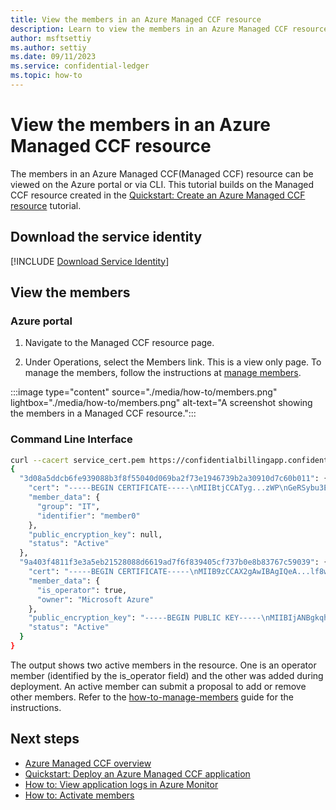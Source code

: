 ```yaml
---
title: View the members in an Azure Managed CCF resource
description: Learn to view the members in an Azure Managed CCF resource
author: msftsettiy
ms.author: settiy
ms.date: 09/11/2023
ms.service: confidential-ledger
ms.topic: how-to
---
```


# View the members in an Azure Managed CCF resource

The members in an Azure Managed CCF(Managed CCF) resource can be viewed on the Azure portal or via CLI. This tutorial builds on the Managed CCF resource created in the [Quickstart: Create an Azure Managed CCF resource](quickstart-portal.md) tutorial.

## Download the service identity

[!INCLUDE [Download Service Identity](./includes/service-identity.md)]

## View the members

### Azure portal

1. Navigate to the Managed CCF resource page.

1. Under Operations, select the Members link. This is a view only page. To manage the members, follow the instructions at [manage members](how-to-manage-members.md).

:::image type="content" source="./media/how-to/members.png" lightbox="./media/how-to/members.png" alt-text="A screenshot showing the members in a Managed CCF resource.":::

### Command Line Interface

```bash
curl --cacert service_cert.pem https://confidentialbillingapp.confidential-ledger.azure.com/gov/members | jq
{
  "3d08a5ddcb6fe939088b3f8f55040d069ba2f73e1946739b2a30910d7c60b011": {
    "cert": "-----BEGIN CERTIFICATE-----\nMIIBtjCCATyg...zWP\nGeRSybu3EpITPg==\n-----END CERTIFICATE-----",
    "member_data": {
      "group": "IT",
      "identifier": "member0"
    },
    "public_encryption_key": null,
    "status": "Active"
  },
  "9a403f4811f3e3a5eb21528088d6619ad7f6f839405cf737b0e8b83767c59039": {
    "cert": "-----BEGIN CERTIFICATE-----\nMIIB9zCCAX2gAwIBAgIQeA...lf8wPx0uzNRc1iGM+mv\n-----END CERTIFICATE-----",
    "member_data": {
      "is_operator": true,
      "owner": "Microsoft Azure"
    },
    "public_encryption_key": "-----BEGIN PUBLIC KEY-----\nMIIBIjANBgkqhki...DAQAB\n-----END PUBLIC KEY-----\n",
    "status": "Active"
  }
}
```

The output shows two active members in the resource. One is an operator member (identified by the is_operator field) and the other was added during deployment. An active member can submit a proposal to add or remove other members. Refer to the [how-to-manage-members](how-to-manage-members.md) guide for the instructions.

## Next steps

- [Azure Managed CCF overview](overview.md)
- [Quickstart: Deploy an Azure Managed CCF application](quickstart-deploy-application.md)
- [How to: View application logs in Azure Monitor](how-to-enable-azure-monitor.md)
- [How to: Activate members](how-to-activate-members.md)
